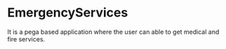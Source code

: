 # EmergencyServices
It is a pega based application where the user can able to get medical and fire services.
